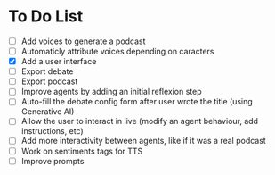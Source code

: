 # To Do List

- [ ] Add voices to generate a podcast
- [ ] Automaticly attribute voices depending on caracters
- [x] Add a user interface
- [ ] Export debate
- [ ] Export podcast
- [ ] Improve agents by adding an initial reflexion step
- [ ] Auto-fill the debate config form after user wrote the title (using Generative AI)
- [ ] Allow the user to interact in live (modify an agent behaviour, add instructions, etc)
- [ ] Add more interactivity between agents, like if it was a real podcast
- [ ] Work on sentiments tags for TTS
- [ ] Improve prompts